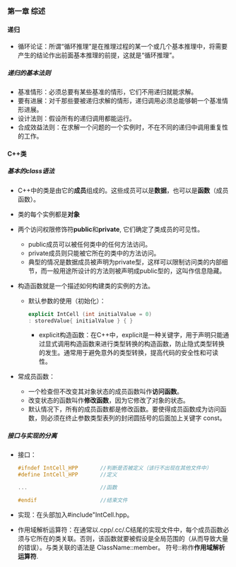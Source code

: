 ### 第一章 综述

#### 递归

- 循环论证：所谓“循环推理”是在推理过程的某一个或几个基本推理中，将需要产生的结论作出前面基本推理的前提，这就是“循环推理”。  

##### 递归的基本法则

- 基准情形：必须总要有某些基准的情形，它们不用递归就能求解。
- 要有进展：对千那些要被递归求解的情形，递归调用必须总能够朝一个基准情形进展。
- 设计法则：假设所有的递归调用都能运行。
- 合成效益法则：在求解一个问题的一个实例时，不在不同的递归中调用重复性的工作。

#### C++类

##### 基本的class语法

- C++中的类是由它的**成员**组成的。这些成员可以是**数据**，也可以是**函数**（成员函数）。

- 类的每个实例都是**对象**
- 两个访问权限修饰符**public**和**private**, 它们确定了类成员的可见性。
  - public成员可以被任何类中的任何方法访问。
  - private成员则只能被它所在的类中的方法访问。
  - 典型的情况是数据成员被声明为private型，这样可以限制访问类的内部细节，而一般用途所设计的方法则被声明成public型的，这叫作信息隐藏。

- 构造函数就是一个描述如何构建类的实例的方法。 

  - 默认参数的使用（初始化）：

    ```c++
    explicit IntCell (int initialValue = 0) 
    : storedValue{ initialValue } { }
    ```

    - explicit构造函数：在C++中，explicit是一种关键字，用于声明只能通过显式调用构造函数来进行类型转换的构造函数，防止隐式类型转换的发生。通常用于避免意外的类型转换，提高代码的安全性和可读性。

- 常成员函数：
  - 一个检查但不改变其对象状态的成员函数叫作**访问函数**。
  - 改变状态的函数叫作**修改函数**，因为它修改了对象的状态。 
  -  默认情况下，所有的成员函数都是修改函数。要使得成员函数成为访问函数，则必须在终止参数类型表列的封闭圆括号的后面加上关键字 const。 

##### 接口与实现的分离

- 接口：

  ```c++
  #ifndef IntCell_HPP		//判断是否被定义（该行不出现在其他文件中）
  #define IntCell_HPP		//定义
  
  ...						//函数
  
  #endif					//结束文件
  ```

- 实现：在头部加入#include"IntCell.hpp。

- 作用域解析运算符：在通常以.cpp/.cc/.C结尾的实现文件中，每个成员函数必须与它所在的类关联。否则，该函数就要被假设是全局范围的（从而导致大量的错误）。与类关联的语法是 ClassName::member。 符号::称作**作用域解析运算符**.